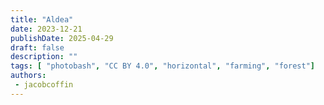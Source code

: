 ```yaml
---
title: "Aldea"
date: 2023-12-21
publishDate: 2025-04-29
draft: false
description: ""
tags: [ "photobash", "CC BY 4.0", "horizontal", "farming", "forest"]
authors:
 - jacobcoffin
---
```

